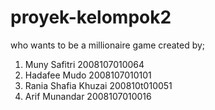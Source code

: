# proyek-kelompok2
who wants to be a millionaire game
created by;
1. Muny Safitri 2008107010064
2. Hadafee Mudo 2008107010101
3. Rania Shafia Khuzai 200810t010051
4. Arif Munandar 2008107010016
